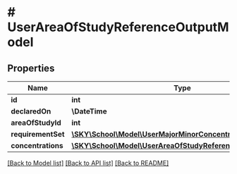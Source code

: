 # # UserAreaOfStudyReferenceOutputModel

## Properties

Name | Type | Description | Notes
------------ | ------------- | ------------- | -------------
**id** | **int** |  | [optional]
**declaredOn** | **\DateTime** |  | [optional]
**areaOfStudyId** | **int** |  | [optional]
**requirementSet** | [**\SKY\School\Model\UserMajorMinorConcentrationOutputModel**](UserMajorMinorConcentrationOutputModel.md) |  | [optional]
**concentrations** | [**\SKY\School\Model\UserAreaOfStudyReferenceOutputModel**](UserAreaOfStudyReferenceOutputModel.md) |  | [optional]

[[Back to Model list]](../../README.md#models) [[Back to API list]](../../README.md#endpoints) [[Back to README]](../../README.md)
